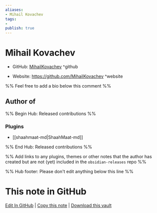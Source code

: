 ```yaml
---
aliases:
- Mihail Kovachev
tags:
- 
publish: true
---
```


# Mihail Kovachev

- GitHub: [MihailKovachev](https://github.com/MihailKovachev/) ^github
<!-- - Discord: `@` ^discord-->
- Website: <https://github.com/MihailKovachev> ^website
<!-- - [[Publish sites|Publish site]]: <https://> ^publish-->

%% Feel free to add a bio below this comment %%


## Author of

%% Begin Hub: Released contributions %%
### Plugins
- [[shaahmaat-md|ShaahMaat-md]]

%% End Hub: Released contributions %%

%% Add links to any plugins, themes or other notes that the author has created but are not (yet) included in the `obsidian-releases` repo %%

<!--
### Unlisted plugins
-->

<!--
### Others
-->

<!--
## Sponsor this author
-->

<!-- - [[GitHub sponsors]]: [Sponsor @MihailKovachev on GitHub Sponsors](https://github.com/sponsors/MihailKovachev) ^github-sponsor-->
<!-- - [[Buy me a coffee]]: <https://> ^buy-me-a-coffee-->
<!-- - [[PayPal]]: <https://> ^paypal-->
<!-- - [[Patreon]]: <https://> ^patreon-->

<!--
## Follow this author
-->

<!-- - [[YouTube Channels|On YouTube]]: <https://> ^youtube-->
<!-- - Twitter: <https://> ^twitter-->
<!-- - ... -->

%% Hub footer: Please don't edit anything below this line %%

# This note in GitHub

<span class="git-footer">[Edit In GitHub](https://github.dev/obsidian-community/obsidian-hub/blob/main/01%20-%20Community/People/MihailKovachev.md "git-hub-edit-note") | [Copy this note](https://raw.githubusercontent.com/obsidian-community/obsidian-hub/main/01%20-%20Community/People/MihailKovachev.md "git-hub-copy-note") | [Download this vault](https://github.com/obsidian-community/obsidian-hub/archive/refs/heads/main.zip "git-hub-download-vault") </span>
